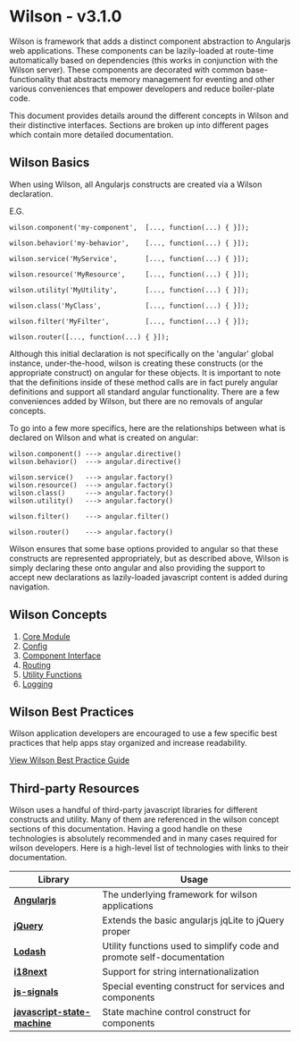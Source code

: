 # Wilson - v3.1.0

Wilson is framework that adds a distinct component abstraction to Angularjs web applications. These components 
can be lazily-loaded at route-time automatically based on dependencies (this works in conjunction with the Wilson
server). These components are decorated with common base-functionality that abstracts memory management for eventing
and other various conveniences that empower developers and reduce boiler-plate code. 

This document provides details around the different concepts in Wilson and their distinctive interfaces. Sections
are broken up into different pages which contain more detailed documentation.

## Wilson Basics

When using Wilson, all Angularjs constructs are created via a Wilson declaration.

E.G.
```
wilson.component('my-component',  [..., function(...) { }]);
 
wilson.behavior('my-behavior',    [..., function(...) { }]);
 
wilson.service('MyService',       [..., function(...) { }]);
 
wilson.resource('MyResource',     [..., function(...) { }]);
 
wilson.utility('MyUtility',       [..., function(...) { }]);
 
wilson.class('MyClass',           [..., function(...) { }]);
 
wilson.filter('MyFilter',         [..., function(...) { }]);

wilson.router([..., function(...) { }]);
```

Although this initial declaration is not specifically on the 'angular' global instance, under-the-hood, wilson
is creating these constructs (or the appropriate construct) on angular for these objects.  It is important to note
that the definitions inside of these method calls are in fact purely angular definitions and support all standard
angular functionality. There are a few conveniences added by Wilson, but there are no removals of angular concepts.

To go into a few more specifics, here are the relationships between what is declared on Wilson and what is created
on angular:

```
wilson.component() ---> angular.directive()
wilson.behavior()  ---> angular.directive()
  
wilson.service()   ---> angular.factory()
wilson.resource()  ---> angular.factory()
wilson.class()     ---> angular.factory()
wilson.utility()   ---> angular.factory()
  
wilson.filter()    ---> angular.filter()

wilson.router()    ---> angular.factory()
```

Wilson ensures that some base options provided to angular so that these constructs are represented appropriately, but as
described above, Wilson is simply declaring these onto angular and also providing the support to accept new declarations
as lazily-loaded javascript content is added during navigation.


## Wilson Concepts


1. [Core Module](./concepts/wilson/core.md)
2. [Config](./concepts/wilson/core.md#wilson-config)
3. [Component Interface](./concepts/components/components.md)
4. [Routing](./concepts/routing/routing.md)
5. [Utility Functions](./concepts/utilities/utilities.md)
6. [Logging](./concepts/logging/logging.md)


## Wilson Best Practices

Wilson application developers are encouraged to use a few specific best practices that help apps stay organized and increase readability.

[View Wilson Best Practice Guide](./best-practices.md)

## Third-party Resources

Wilson uses a handful of third-party javascript libraries for different constructs and utility. Many of them are referenced
in the wilson concept sections of this documentation. Having a good handle on these technologies is absolutely recommended and
in many cases required for wilson developers. Here is a high-level list of technologies with links to their documentation.

| Library                                                                                 | Usage                                                                    |
| --------------------------------------------------------------------------------------- | ------------------------------------------------------------------------ |
| [**Angularjs**](https://docs.angularjs.org/guide)                                       | The underlying framework for wilson applications                         |
| [**jQuery**](http://api.jquery.com/)                                                    | Extends the basic angularjs jqLite to jQuery proper                      |
| [**Lodash**](https://lodash.com/docs/4.17.4)                                            | Utility functions used to simplify code and promote self-documentation   |
| [**i18next**](https://github.com/i18next/i18next/tree/2.2.0)                            | Support for string internationalization                                  |
| [**js-signals**](https://millermedeiros.github.io/js-signals/)                          | Special eventing construct for services and components                   |
| [**javascript-state-machine**](https://github.com/jakesgordon/javascript-state-machine) | State machine control construct for components                           |

